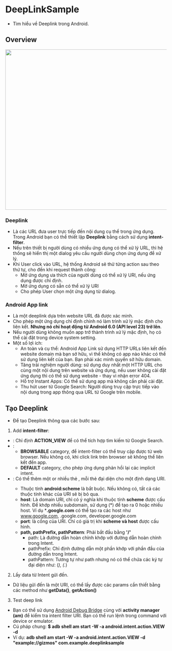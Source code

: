 # DeepLinkSample
- Tìm hiểu về Deeplink trong Android.
## Overview

<img width="1200" height="500" src="https://miro.medium.com/max/1400/1*x52IWb3LmUcK9obMS_a77Q.jpeg">

### **Deeplink**
- Là các URL đưa user trực tiếp đến nội dung cụ thể trong ứng dụng. Trong Android bạn có thể thiết lập **Deeplink** bằng cách sử dụng **intent-filter**.
- Nếu trên thiết bị người dùng có nhiều ứng dụng có thể xử lý URL, thì hệ thống sẽ hiển thị một dialog yêu cầu người dùng chọn ứng dụng để xử lý.
- Khi User click vào URL, hệ thống Android sẽ thử từng action sau theo thứ tự, cho đến khi request thành công:
  + Mở ứng dụng ưa thích của người dùng có thể xử lý URI, nếu ứng dụng được chỉ định.
  + Mở ứng dụng có sẵn có thể xử lý URI
  + Cho phép User chọn một ứng dụng từ dialog.

### **Android App link**
- Là một deeplink dựa trên website URL đã được xác minh.
- Cho phép một ứng dụng chỉ định chính nó làm trình xử lý mặc định cho liên kết. **Nhưng nó chỉ hoạt động từ Android 6.0 (API level 23) trở lên**.
- Nếu người dùng không muốn app trở thành trình xử lý mặc định, họ có thể cài đặt trong device system setting.
- Một số lợi ích:
  + An toàn và cụ thể: Android App Link sử dụng HTTP URLs liên kết đến website domain mà bạn sở hữu, vì thế không có app nào khác có thể sử dụng liên kết của bạn. Bạn phải xác minh quyền sở hữu domain.
  + Tăng trải nghiệm người dùng: sử dụng duy nhất một HTTP URL cho cùng một nội dung trên website và ứng dụng, nếu user không cài đặt ứng dụng thì có thể sử dụng website - thay vì nhận error 404.
  + Hỗ trợ Instant Apps: Có thể sử dụng app mà không cần phải cài đặt.
  + Thu hút user từ Google Search: Người dùng truy cập trực tiếp vào nội dung trong app thông qua URL từ Google trên mobile.

## Tạo Deeplink
- Để tạo Deeplink thông qua các bước sau:
1. Add **intent-filter**:
- **<action>**: Chỉ định **ACTION_VIEW** để có thể tích hợp tìm kiếm từ Google Search.
- **<category>**:
	+ **BROWSABLE** category, để intent-filter có thể truy cập được từ web browser. Nếu không có, khi click link trên browser sẽ không thể liên kết đến app.
	+ **DEFAULT** category, cho phép ứng dụng phản hồi lại các implicit intent.
- **<data>**: Có thể thêm một or nhiều thẻ <data>, mỗi thẻ đại diện cho một định dạng URI.
	+ Thuộc tính **android:scheme** là bắt buộc. Nếu không có, tất cả các thuộc tính khác của URI sẽ bị bỏ qua.
	+ **host**: Là domain URI, chỉ có ý nghĩa khi thuộc tính **scheme** được cấu hình. Để khớp nhiều subdomain, sử dụng (*) để tạo ra 0 hoặc nhiều host. Ví dụ ***.google.com** có thể tạo ra các host như www.google.com, .google.com, developer.google.com
	+ **port**: là cổng của URI. Chỉ có giá trị khi **scheme và host** được cấu hình.
	+ **path, pathPrefix, pathPattern**: Phải bắt đầu bằng **'/'**
		+ path: Là đường dẫn hoàn chỉnh khớp với đường dẫn hoàn chỉnh trong Intent.
		+ pathPrefix: Chỉ định đường dẫn một phần khớp với phần đầu của đường dẫn trong Intent.
		+ pathPattern: Tương tự như path nhưng nó có thể chứa các ký tự đại diện như: (*), (.*)

2. Lấy data từ Intent gửi đến.
- Dữ liệu gửi đến là một URI, có thể lấy được các params cần thiết bằng các method như **getData()**, **getAction()**

3. Test deep link
- Bạn có thể sử dụng <a href="https://developer.android.com/studio/command-line/adb">Android Debug Bridge</a> cùng với **activity manager (am)** để kiểm tra intent filter URI. Bạn có thể run lệnh trong command với device or emulator.
- Cú pháp chung: **$ adb shell am start -W -a android.intent.action.VIEW -d <URI> <PACKAGE>**
- Ví dụ: **adb shell am start -W -a android.intent.action.VIEW -d "example://gizmos" com.example.deeplinksample**
